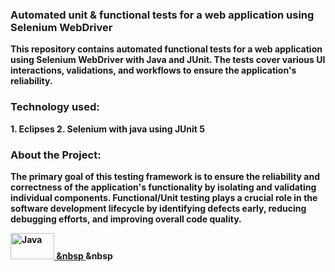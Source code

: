<h3 align="left"><b>Automated unit & functional tests for a web application using Selenium WebDriver</h3>
This repository contains automated functional tests for a web application using Selenium WebDriver with Java and JUnit.
  The tests cover various UI interactions, validations, and workflows to ensure the application's reliability.

<h3 align="left"><b>Technology used: </h3>
<p>
1. Eclipses
2. Selenium with java using JUnit 5

<h3 align="left"><b>About the Project: </h3>
<p>

The primary goal of this testing framework is to ensure the reliability and correctness of the application's functionality by isolating and validating individual components. 
Functional/Unit testing plays a crucial role in the software development lifecycle by identifying defects early, reducing debugging efforts, and improving overall code quality.


<a href="https://www.java.com/en/" target="_blank"> <img src="[https://www.vectorlogo.zone/logos/java/java-ar21.svg](https://prnt.sc/0soUd1ioxTpV)" alt="Java" width="70" height="42"/> &nbsp </a>&nbsp
